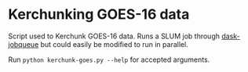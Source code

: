 # Kerchunking GOES-16 data

Script used to Kerchunk GOES-16 data. Runs a SLUM job through [dask-jobqueue](https://jobqueue.dask.org/en/latest/) but could easily be modified to run in parallel.

Run `python kerchunk-goes.py --help` for accepted arguments.
